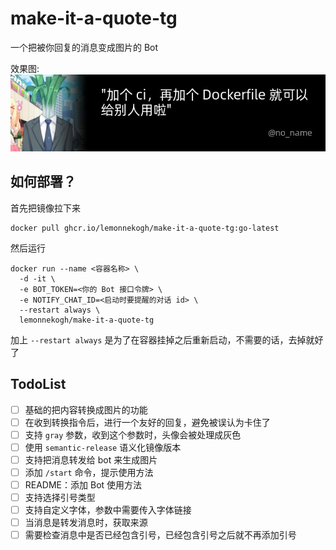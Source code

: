 # make-it-a-quote-tg
一个把被你回复的消息变成图片的 Bot

效果图:  
![Example](./example.jpg)

## 如何部署？
首先把镜像拉下来
```shell
docker pull ghcr.io/lemonnekogh/make-it-a-quote-tg:go-latest
```
然后运行
```shell
docker run --name <容器名称> \
  -d -it \
  -e BOT_TOKEN=<你的 Bot 接口令牌> \
  -e NOTIFY_CHAT_ID=<启动时要提醒的对话 id> \
  --restart always \
  lemonnekogh/make-it-a-quote-tg
```
加上 `--restart always` 是为了在容器挂掉之后重新启动，不需要的话，去掉就好了
## TodoList
- [ ] 基础的把内容转换成图片的功能
- [ ] 在收到转换指令后，进行一个友好的回复，避免被误认为卡住了
- [ ] 支持 `gray` 参数，收到这个参数时，头像会被处理成灰色
- [ ] 使用 `semantic-release` 语义化镜像版本
- [ ] 支持把消息转发给 bot 来生成图片
- [ ] 添加 `/start` 命令，提示使用方法
- [ ] README：添加 Bot 使用方法
- [ ] 支持选择引号类型
- [ ] 支持自定义字体，参数中需要传入字体链接
- [ ] 当消息是转发消息时，获取来源
- [ ] 需要检查消息中是否已经包含引号，已经包含引号之后就不再添加引号